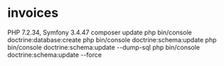 # invoices
PHP 7.2.34, Symfony 3.4.47
composer update
php bin/console doctrine:database:create
php bin/console doctrine:schema:update
php bin/console doctrine:schema:update --dump-sql
php bin/console doctrine:schema:update --force
 